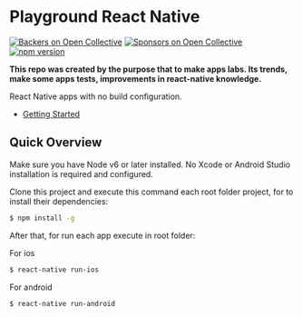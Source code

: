 # Playground React Native

[![Backers on Open Collective](https://opencollective.com/create-react-native-app/backers/badge.svg)](#backers) [![Sponsors on Open Collective](https://opencollective.com/create-react-native-app/sponsors/badge.svg)](#sponsors) [![npm version](https://badge.fury.io/js/create-react-native-app.svg)](https://badge.fury.io/js/create-react-native-app)

**This repo was created by the purpose that to make apps labs. Its trends, make some apps tests, improvements in react-native knowledge.**<br/>

React Native apps with no build configuration.

* [Getting Started](https://facebook.github.io/react-native/docs/getting-started.html)

## Quick Overview

Make sure you have Node v6 or later installed. No Xcode or Android Studio installation is required and configured.

Clone this project and execute this command each root folder project, for to install their dependencies:

```sh
$ npm install -g
```

After that, for run each app execute in root folder:

For ios
```sh
$ react-native run-ios
```

For android
```sh
$ react-native run-android
```
